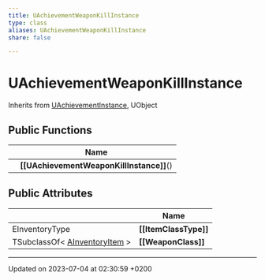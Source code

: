 ```yaml
---
title: UAchievementWeaponKillInstance
type: class
aliases: UAchievementWeaponKillInstance
share: false

---
```


# UAchievementWeaponKillInstance





Inherits from [UAchievementInstance](/docs/SDK/Source/Classes/classUAchievementInstance.md), UObject

## Public Functions

|                | Name           |
| -------------- | -------------- |
| | **[[UAchievementWeaponKillInstance]]**() |

## Public Attributes

|                | Name           |
| -------------- | -------------- |
| EInventoryType | **[[ItemClassType]]**  |
| TSubclassOf< [AInventoryItem](/docs/SDK/Source/Classes/classAInventoryItem.md) > | **[[WeaponClass]]**  |

-------------------------------

Updated on 2023-07-04 at 02:30:59 +0200